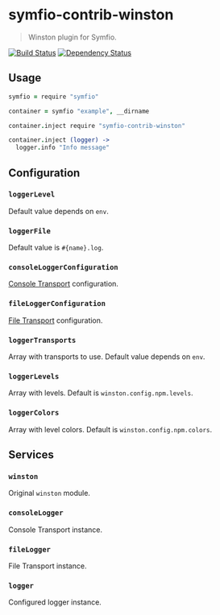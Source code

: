 # symfio-contrib-winston

> Winston plugin for Symfio.

[![Build Status](https://travis-ci.org/symfio/symfio-contrib-winston.png?branch=master)](https://travis-ci.org/symfio/symfio-contrib-winston) [![Dependency Status](https://gemnasium.com/symfio/symfio-contrib-winston.png)](https://gemnasium.com/symfio/symfio-contrib-winston)

## Usage

```coffee
symfio = require "symfio"

container = symfio "example", __dirname

container.inject require "symfio-contrib-winston"

container.inject (logger) ->
  logger.info "Info message"
```

## Configuration

### `loggerLevel`

Default value depends on `env`.

### `loggerFile`

Default value is `#{name}.log`.

### `consoleLoggerConfiguration`

[Console Transport](https://github.com/flatiron/winston/blob/master/docs/transports.md#console-transport)
configuration.

### `fileLoggerConfiguration`

[File Transport](https://github.com/flatiron/winston/blob/master/docs/transports.md#file-transport)
configuration.

### `loggerTransports`

Array with transports to use. Default value depends on `env`.

### `loggerLevels`

Array with levels. Default is `winston.config.npm.levels`.

### `loggerColors`

Array with level colors. Default is `winston.config.npm.colors`.

## Services

### `winston`

Original `winston` module.

### `consoleLogger`

Console Transport instance.

### `fileLogger`

File Transport instance.

### `logger`

Configured logger instance.
